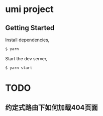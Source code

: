 # umi project

## Getting Started

Install dependencies,

```bash
$ yarn
```

Start the dev server,

```bash
$ yarn start
```

# TODO

## 约定式路由下如何加载404页面
